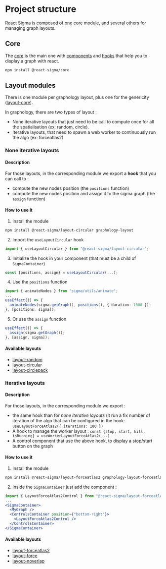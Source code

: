 # Project structure

React Sigma is composed of one core module, and several others for managing graph layouts.

## Core

The [core](/docs/api/core) is the main one with [components](/docs/api/core#component) and [hooks](/docs/api/core#hook) that help you to display a graph with react.

```bash
npm install @react-sigma/core
```

## Layout modules

There is one module per graphology layout, plus one for the genericity ([layout-core](/docs/api/layout-core)).

In graphology, there are two types of layout :

- None iterative layouts that just need to be call to compute once for all the spatialisation (ex: random, circle).
- Iterative layouts, that need to spawn a web worker to continuously run the algo (ex: forceatlas2)

### None iterative layouts

#### Description

For those layouts, in the corresponding module we export a **hook** that you can call to :

- compute the new nodes position (the `positions` function)
- compute the new nodes position and assign it to the sigma graph (the `assign` function)

#### How to use it

1. Install the module

```bash
npm install @react-sigma/layout-circular graphology-layout
```

2. Import the `useLayoutCircular` hook

```typescript
import { useLayoutCircular } from "@react-sigma/layout-circular";
```

3. Initialize the hook in your component (that must be a child of `SigmaContainer`)

```typescript
const {positions, assign} = useLayoutCircular(...);
```

4.  Use the `positions` function

```typescript
import { animateNodes } from "sigma/utils/animate";
...
useEffect(() => {
  animateNodes(sigma.getGraph(), positions(), { duration: 1000 });
}, [positions, sigma]);
```

5. Or use the `assign` function

```typescript
useEffect(() => {
  assign(sigma.getGraph());
}, [assign, sigma]);
```

#### Available layouts

- [layout-random](/docs/api/layout-random)
- [layout-circular](/docs/api/layout-circular)
- [layout-circlepack](/docs/api/layout-circlepack)

### Iterative layouts

#### Description

For those layouts, in the corresponding module we export :

- the same hook than for _none iterative layouts_ (it run a fix number of iteration of the algo that can be configured in the hook: `useLayoutForceAtlas2({ iterations: 100 })`
- A hook to manage the worker layout : `const {stop, start, kill, isRunning} = useWorkerLayoutForceAtlas2(...)`
- A control component that use the above hook, to display a stop/start button on the graph

#### How to use it

1. Install the module

```bash
npm install @react-sigma/layout-forceatlas2 graphology-layout-forceatlas2
```

2. Inside the `SigmaContainer` just add the component :

```jsx
import { LayoutForceAtlas2Control } from "@react-sigma/layout-forceatlas2";
...
<SigmaContainer>
  <MyGraph />
  <ControlsContainer position={"bottom-right"}>
    <LayoutForceAtlas2Control />
  </ControlsContainer>
</SigmaContainer>
```

#### Available layouts

- [layout-forceatlas2](/docs/api/layout-forceatlas2)
- [layout-force](/docs/api/layout-force)
- [layout-noverlap](/docs/api/layout-noverlap)
